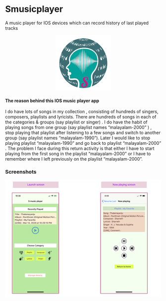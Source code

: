 # Smusicplayer
A music player for IOS devices which can record history of last played tracks

<p align="center">
  <img src="Images/S_MusicPlayer_icon_3x.png">
</p>

#### The reason behind this IOS music player app

I do have lots of songs in my  collection , consisting of hundreds of singers, composers, playlists and lyricists. There are hundreds of songs in each of the categories  & groups  (say playlist or singer) . I do have the habit of playing songs from one group (say playlist names “malayalam-2000” ) , stop playing that playlist after listening to a few songs and  switch to another group (say playlist names “malayalam-1990”).  Later I would like to stop playing playlist “malayalam-1990” and go back to playlist “malayalam-2000” . The problem I face during this return activity is that either I have to start playing from the first song in the playlist “malayalam-2000” or I have to remember where I left previously on the playlist “malayalam-2000”.


### Screenshots
<p align="center">
  <img src="Images/Launch and now playing.png">
</p>
